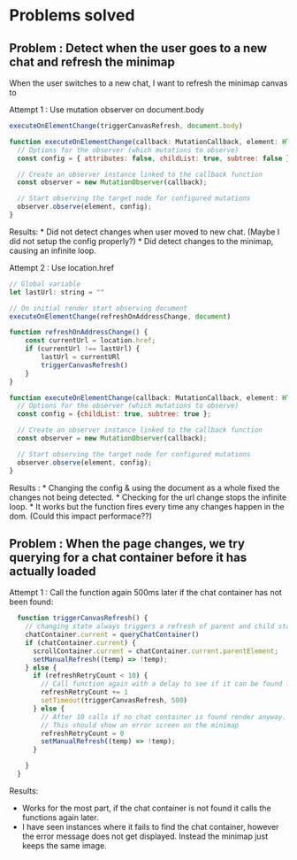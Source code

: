 # Problems solved

## Problem : Detect when the user goes to a new chat and refresh the minimap

When the user switches to a new chat, I want to refresh the minimap canvas to 

Attempt 1 : Use mutation observer on document.body

```javascript
executeOnElementChange(triggerCanvasRefresh, document.body)

function executeOnElementChange(callback: MutationCallback, element: HTMLElement) {
  // Options for the observer (which mutations to observe)
  const config = { attributes: false, childList: true, subtree: false };

  // Create an observer instance linked to the callback function
  const observer = new MutationObserver(callback);

  // Start observing the target node for configured mutations
  observer.observe(element, config);
}
```

Results:
    * Did not detect changes when user moved to new chat. (Maybe I did not setup the config properly?)
    * Did detect changes to the minimap, causing an infinite loop.

Attempt 2 : Use location.href

```javascript
// Global variable
let lastUrl: string = ""

// On initial render start observing document
executeOnElementChange(refreshOnAddressChange, document)

function refreshOnAddressChange() {
    const currentUrl = location.href;
    if (currentUrl !== lastUrl) {
        lastUrl = currentURl
        triggerCanvasRefresh()
    }
}

function executeOnElementChange(callback: MutationCallback, element: HTMLElement | Document) {
  // Options for the observer (which mutations to observe)
  const config = {childList: true, subtree: true };

  // Create an observer instance linked to the callback function
  const observer = new MutationObserver(callback);

  // Start observing the target node for configured mutations
  observer.observe(element, config);
}
```

Results : 
    * Changing the config & using the document as a whole fixed the changes not being detected.
    * Checking for the url change stops the infinite loop.
    * It works but the function fires every time any changes happen in the dom. (Could this impact performace??)



## Problem : When the page changes, we try querying for a chat container before it has actually loaded

Attempt 1 : Call the function again 500ms later if the chat container has not been found: 

```javascript
  function triggerCanvasRefresh() {
    // changing state always triggers a refresh of parent and child states (excluding memo compnents)
    chatContainer.current = queryChatContainer()
    if (chatContainer.current) {
      scrollContainer.current = chatContainer.current.parentElement;
      setManualRefresh((temp) => !temp);
    } else {
      if (refreshRetryCount < 10) {
        // Call function again with a delay to see if it can be found later on
        refreshRetryCount += 1
        setTimeout(triggerCanvasRefresh, 500)
      } else {
        // After 10 calls if no chat container is found render anyway.
        // This should show an error screen on the minimap
        refreshRetryCount = 0
        setManualRefresh((temp) => !temp);
      }

    }
  }
```
Results: 
* Works for the most part, if the chat container is not found it calls the functions again later.
* I have seen instances where it fails to find the chat container, however the error message does not get displayed. Instead the minimap just keeps the same image.